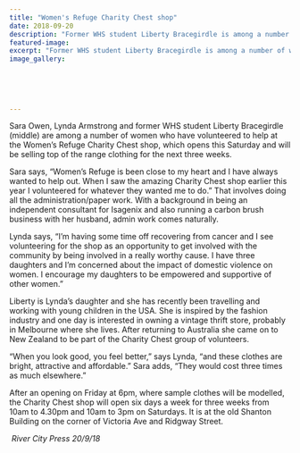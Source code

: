 ```yaml
---
title: "Women's Refuge Charity Chest shop"
date: 2018-09-20
description: "Former WHS student Liberty Bracegirdle is among a number of women volunteering to help at the Women’s Refuge Charity..."
featured-image: 
excerpt: "Former WHS student Liberty Bracegirdle is among a number of women volunteering to help at the Women’s Refuge Charity Chest shop."
image_gallery:
    
    
    
    
    
---
```


<p><span>Sara Owen, Lynda Armstrong and former WHS student Liberty Bracegirdle (middle) are among a number of women who have volunteered to help at the Women&rsquo;s Refuge Charity Chest shop, which opens this Saturday and will be selling top of the range clothing for the next three weeks.</span></p>
<p><span>Sara says, &ldquo;Women&rsquo;s Refuge is been close to my heart and I have always wanted to help out. When I saw the amazing Charity Chest shop earlier this year I volunteered for whatever&nbsp;</span><span class="text_exposed_show">they wanted me to do.&rdquo; That involves doing all the administration/paper work. With a background in being an independent consultant for Isagenix and also running a carbon brush business with her husband, admin work comes naturally.<br /></span></p>
<p><span class="text_exposed_show">Lynda says, &ldquo;I&rsquo;m having some time off recovering from cancer and I see volunteering for the shop as an opportunity to get involved with the community by being involved in a really worthy cause. I have three daughters and I&rsquo;m concerned about the impact of domestic violence on women. I encourage my daughters to be empowered and supportive of other women.&rdquo;<br /></span></p>
<p><span class="text_exposed_show">Liberty is Lynda&rsquo;s daughter and she has recently been travelling and working with young children in the USA. She is inspired by the fashion industry and one day is interested in owning a vintage thrift store, probably in Melbourne where she lives. After returning to Australia she came on to New Zealand to be part of the Charity Chest group of volunteers.<br /></span></p>
<p><span class="text_exposed_show">&ldquo;When you look good, you feel better,&rdquo; says Lynda, &ldquo;and these clothes are bright, attractive and affordable.&rdquo; Sara adds, &ldquo;They would cost three times as much elsewhere.&rdquo;&nbsp;<br /></span></p>
<p><span class="text_exposed_show">After an opening on Friday at 6pm, where sample clothes will be modelled, the Charity Chest shop will open six days a week for three weeks from 10am to 4.30pm and 10am to 3pm on Saturdays. It is at the old Shanton Building on the corner of Victoria Ave and Ridgway Street.</span></p>
<p><em>&nbsp;River City Press 20/9/18</em></p>

